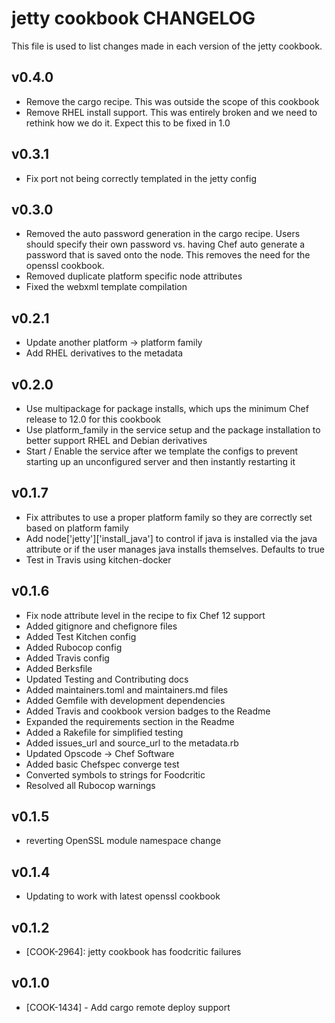 # jetty cookbook CHANGELOG
This file is used to list changes made in each version of the jetty cookbook.

## v0.4.0
- Remove the cargo recipe. This was outside the scope of this cookbook
- Remove RHEL install support. This was entirely broken and we need to rethink how we do it.  Expect this to be fixed in 1.0

## v0.3.1
- Fix port not being correctly templated in the jetty config

## v0.3.0
- Removed the auto password generation in the cargo recipe. Users should specify their own password vs. having Chef auto generate a password that is saved onto the node. This removes the need for the openssl cookbook.
- Removed duplicate platform specific node attributes
- Fixed the webxml template compilation

## v0.2.1
- Update another platform -> platform family
- Add RHEL derivatives to the metadata

## v0.2.0
- Use multipackage for package installs, which ups the minimum Chef release to 12.0 for this cookbook
- Use platform_family in the service setup and the package installation to better support RHEL and Debian derivatives
- Start / Enable the service after we template the configs to prevent starting up an unconfigured server and then instantly restarting it

## v0.1.7
- Fix attributes to use a proper platform family so they are correctly set based on platform family
- Add node['jetty']['install_java'] to control if java is installed via the java attribute or if the user manages java installs themselves.  Defaults to true
- Test in Travis using kitchen-docker

## v0.1.6
- Fix node attribute level in the recipe to fix Chef 12 support
- Added gitignore and chefignore files
- Added Test Kitchen config
- Added Rubocop config
- Added Travis config
- Added Berksfile
- Updated Testing and Contributing docs
- Added maintainers.toml and maintainers.md files
- Added Gemfile with development dependencies
- Added Travis and cookbook version badges to the Readme
- Expanded the requirements section in the Readme
- Added a Rakefile for simplified testing
- Added issues_url and source_url to the metadata.rb
- Updated Opscode -> Chef Software
- Added basic Chefspec converge test
- Converted symbols to strings for Foodcritic
- Resolved all Rubocop warnings

## v0.1.5
- reverting OpenSSL module namespace change

## v0.1.4
- Updating to work with latest openssl cookbook

## v0.1.2
- [COOK-2964]: jetty cookbook has foodcritic failures

## v0.1.0
- [COOK-1434] - Add cargo remote deploy support
